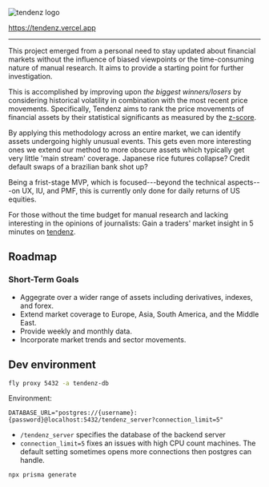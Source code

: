 ![tendenz logo](https://github.com/Clueed/tendenz/assets/7318830/080c9e2e-da2e-46f2-982c-9bf4fba90300#gh-dark-mode-only)

https://tendenz.vercel.app

---


This project emerged from a personal need to stay updated about financial markets without the influence of biased viewpoints or the time-consuming nature of manual research. It aims to provide a starting point for further investigation.

This is accomplished by improving upon _the biggest winners/losers_ by considering historical volatility in combination with the most recent price movements. Specifically, Tendenz aims to rank the price movements of financial assets by their statistical significants as measured by the [z-score](https://tendenz.vercel.app/docs/statistical-significants).

By applying this methodology across an entire market, we can identify assets undergoing highly unusual events. This gets even more interesting ones we extend our method to more obscure assets which typically get very little 'main stream' coverage. Japanese rice futures collapse? Credit default swaps of a brazilian bank shot up?


Being a frist-stage MVP, which is focused---beyond the technical aspects---on UX, IU, and PMF, this is currently only done for daily returns of US equities.


For those without the time budget for manual research and lacking interesting in the opinions of journalists: Gain a traders' market insight in 5 minutes on [tendenz](https://tendenz.vercel.app).

## Roadmap
### Short-Term Goals
- Aggegrate over a wider range of assets including derivatives, indexes, and forex.
- Extend market coverage to Europe, Asia, South America, and the Middle East.
- Provide weekly and monthly data.
- Incorporate market trends and sector movements.

## Dev environment

```sh
fly proxy 5432 -a tendenz-db
```

Environment:

```env
DATABASE_URL="postgres://{username}:{password}@localhost:5432/tendenz_server?connection_limit=5"
```

- `/tendenz_server` specifies the database of the backend server
- `connection_limit=5` fixes an issues with high CPU count machines. The default setting sometimes opens more connections then postgres can handle.

```sh
npx prisma generate
```
